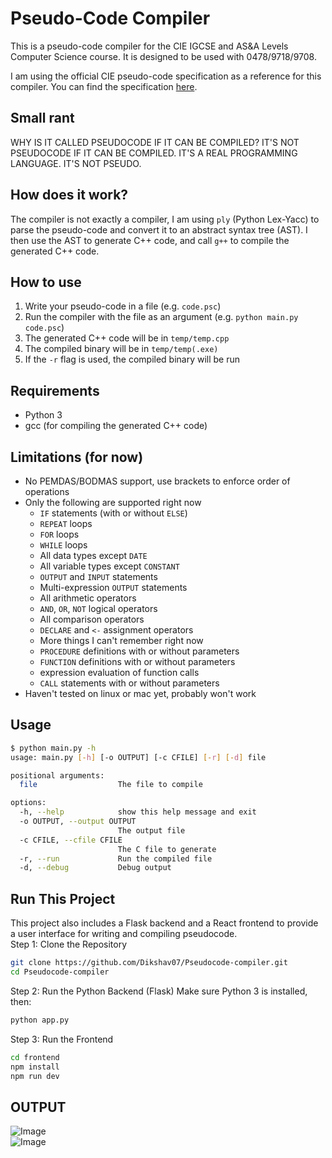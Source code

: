# Pseudo-Code Compiler

This is a pseudo-code compiler for the CIE IGCSE and AS&A Levels Computer Science course. It is designed to be used with 0478/9718/9708.

I am using the official CIE pseudo-code specification as a reference for this compiler. You can find the specification [here](https://www.cambridgeinternational.org/Images/697401-2026-pseudocode-guide-for-teachers.pdf).

## Small rant
WHY IS IT CALLED PSEUDOCODE IF IT CAN BE COMPILED? IT'S NOT PSEUDOCODE IF IT CAN BE COMPILED. IT'S A REAL PROGRAMMING LANGUAGE. IT'S NOT PSEUDO.

## How does it work?
The compiler is not exactly a compiler, I am using `ply` (Python Lex-Yacc) to parse the pseudo-code and convert it to an abstract syntax tree (AST).
I then use the AST to generate C++ code, and call `g++` to compile the generated C++ code.

## How to use
1. Write your pseudo-code in a file (e.g. `code.psc`)
2. Run the compiler with the file as an argument (e.g. `python main.py code.psc`)
3. The generated C++ code will be in `temp/temp.cpp`
4. The compiled binary will be in `temp/temp(.exe)`
5. If the `-r` flag is used, the compiled binary will be run


## Requirements
- Python 3
- gcc (for compiling the generated C++ code)

## Limitations (for now)
- No PEMDAS/BODMAS support, use brackets to enforce order of operations
- Only the following are supported right now
  - `IF` statements (with or without `ELSE`)
  - `REPEAT` loops
  - `FOR` loops
  - `WHILE` loops
  - All data types except `DATE`
  - All variable types except `CONSTANT`
  - `OUTPUT` and `INPUT` statements
  - Multi-expression `OUTPUT` statements
  - All arithmetic operators
  - `AND`, `OR`, `NOT` logical operators
  - All comparison operators
  - `DECLARE` and `<-` assignment operators
  - More things I can't remember right now
  - `PROCEDURE` definitions with or without parameters
  - `FUNCTION` definitions with or without parameters
  - expression evaluation of function calls
  - `CALL` statements with or without parameters
- Haven't tested on linux or mac yet, probably won't work

## Usage
```bash
$ python main.py -h
usage: main.py [-h] [-o OUTPUT] [-c CFILE] [-r] [-d] file

positional arguments:
  file                  The file to compile

options:
  -h, --help            show this help message and exit
  -o OUTPUT, --output OUTPUT
                        The output file
  -c CFILE, --cfile CFILE
                        The C file to generate
  -r, --run             Run the compiled file
  -d, --debug           Debug output
```

## Run This Project
This project also includes a Flask backend and a React frontend to provide a user interface for writing and compiling pseudocode.<br>
Step 1: Clone the Repository
```bash
git clone https://github.com/Dikshav07/Pseudocode-compiler.git
cd Pseudocode-compiler
```
Step 2: Run the Python Backend (Flask)
Make sure Python 3 is installed, then:
```bash
python app.py
```
Step 3: Run the Frontend
```bash
cd frontend
npm install
npm run dev
```
## OUTPUT 
![Image](https://github.com/user-attachments/assets/9f0cb289-83a2-4db5-8e7e-dacfd9374576)
<br>
![Image](https://github.com/user-attachments/assets/1b81ba13-778c-477e-bbf1-8fda02c06c4c)



